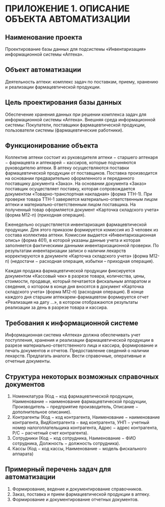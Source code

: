 # ПРИЛОЖЕНИЕ 1. ОПИСАНИЕ ОБЪЕКТА АВТОМАТИЗАЦИИ #

## Наименование проекта ##

Проектирование базы данных для подсистемы «Инвентаризация» информационной системы «Аптека».

## Объект автоматизации ##

Деятельность аптеки: комплекс задач по поставкам, приему, хранению и реализации фармацевтической продукции.

## Цель проектирования базы данных ##

Обеспечение хранения данных при решении комплекса задач для информационной системы «Аптека».
Внешняя среда информационной системы: Покупатели, поставщики фармацевтической продукции, пользователи системы (фармацевтические работники).

## Функционирование объекта ##

Коллектив аптеки состоит из руководителя аптеки $-$ старшего аптекаря $-$ фармацевта и аптекарей $-$ кассиров, которые подчиняются руководителю аптеки. В аптеку осуществляются поставки фармацевтической продукции от поставщиков. Поставка производится на основании предварительно оформленного и переданного поставщику документа «Заказ». На основании документа «Заказ» поставщик осуществляет поставку, которая сопровождается документом «Товарно-транспортная накладная» (форма ТТН-1). При проверке товара ТТН-1 заверяется материально-ответственным
лицом аптеки и материально-ответственным лицом поставщика. На полученный товар оформляется документ «Карточка складского учета» (форма М12-п) (приходная операция).

Еженедельно осуществляется инвентаризация фармацевтической продукции. Для этого приказом формируется комиссия из 3 человек из состава коллектива аптеки. Комиссии выдается «Инвентаризационная опись» (форма 401), в которой указаны данные учета и которая заполняется фактическими данными инвентаризационной проверки. По результатам инвентаризации записи о наличии лекарств корректируются в документе «Карточка складского учета» (форма М12-п) (недостачи $-$ расходная операция, избытки – приходная операция).

Каждая продажа фармацевтической продукции фиксируется документом «Кассовый чек» в разрезе товара, количества, цены, стоимости, продавце, который печатается фискальным аппаратом и сведения, о котором в конце дня вносятся в документ «Карточка складского учета» (форма М12-п) (расходная операция). В конце каждого дня старшим аптекарем-фармацевтом формируется отчет «Реализация на дату …», в котором отображаются результаты реализации за день в разрезе товара и
кассира.

## Требования к информационной системе ##

Информационная система «Аптека» должна обеспечивать учет поступления, хранения и реализации фармацевтической продукции в разрезе материально-ответственного лица и кассира, формирование и
печать документов и отчетов. Предоставление сведений о наличии лекарств. Предлагать аналоги. Вести справочные, оперативные и отчетные документы.

## Структура некоторых возможных справочных документов ##

1. Номенклатура (Код $-$ код фармацевтической продукции, Наименование $-$ наименование фармацевтической продукции, Производитель $-$ предприятие производитель, Описание $-$ дополнительное описание).
2. Контрагенты (Код $-$ код контрагента, Наименование $-$ наименование контрагента, ВидКонтрагента $-$ вид контрагента, УНП $-$ учетный номер налогоплательщика контрагента, Адрес $-$ адрес контрагента, Р/С $-$ расчетный счет
контрагента).
3. Сотрудники (Код $-$ код сотрудника, Наименование $-$ ФИО сотрудника, Должность $-$ должность сотрудника).
4. Кассы (Код $-$ код кассы, Наименование $-$ модель фискального аппарата)

## Примерный перечень задач для автоматизации ##

1. Формирование, ведение и документирование справочников.
2. Заказ, поставка и прием фармацевтической продукции в аптеку.
3. Формирование и документирование отчетных документов.
